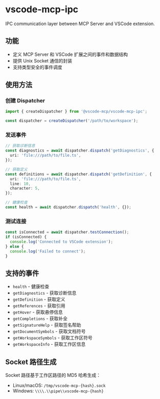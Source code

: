 # vscode-mcp-ipc

IPC communication layer between MCP Server and VSCode extension.

## 功能

- 定义 MCP Server 和 VSCode 扩展之间的事件和数据结构
- 提供 Unix Socket 通信的封装
- 支持类型安全的事件调度

## 使用方法

### 创建 Dispatcher

```typescript
import { createDispatcher } from '@vscode-mcp/vscode-mcp-ipc';

const dispatcher = createDispatcher('/path/to/workspace');
```

### 发送事件

```typescript
// 获取诊断信息
const diagnostics = await dispatcher.dispatch('getDiagnostics', {
  uri: 'file:///path/to/file.ts',
});

// 获取定义
const definitions = await dispatcher.dispatch('getDefinition', {
  uri: 'file:///path/to/file.ts',
  line: 10,
  character: 5,
});

// 健康检查
const health = await dispatcher.dispatch('health', {});
```

### 测试连接

```typescript
const isConnected = await dispatcher.testConnection();
if (isConnected) {
  console.log('Connected to VSCode extension');
} else {
  console.log('Failed to connect');
}
```

## 支持的事件

- `health` - 健康检查
- `getDiagnostics` - 获取诊断信息
- `getDefinition` - 获取定义
- `getReferences` - 获取引用
- `getHover` - 获取悬停信息
- `getCompletions` - 获取补全
- `getSignatureHelp` - 获取签名帮助
- `getDocumentSymbols` - 获取文档符号
- `getWorkspaceSymbols` - 获取工作区符号
- `getWorkspaceInfo` - 获取工作区信息

## Socket 路径生成

Socket 路径基于工作区路径的 MD5 哈希生成：

- Linux/macOS: `/tmp/vscode-mcp-{hash}.sock`
- Windows: `\\\\.\\pipe\\vscode-mcp-{hash}`
